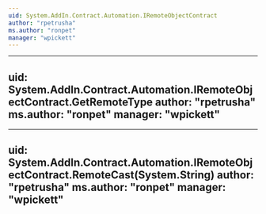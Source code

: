```yaml
---
uid: System.AddIn.Contract.Automation.IRemoteObjectContract
author: "rpetrusha"
ms.author: "ronpet"
manager: "wpickett"
---
```


---
uid: System.AddIn.Contract.Automation.IRemoteObjectContract.GetRemoteType
author: "rpetrusha"
ms.author: "ronpet"
manager: "wpickett"
---

---
uid: System.AddIn.Contract.Automation.IRemoteObjectContract.RemoteCast(System.String)
author: "rpetrusha"
ms.author: "ronpet"
manager: "wpickett"
---
